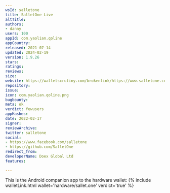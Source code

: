 ```yaml
---
wsId: salletone
title: SalletOne Live
altTitle: 
authors:
- danny
users: 100
appId: com.yaolian.qoline
appCountry: 
released: 2021-07-14
updated: 2024-02-19
version: 1.9.26
stars: 
ratings: 
reviews: 
size: 
website: https://walletscrutiny.com/brokenlink/https://www.salletone.com
repository: 
issue: 
icon: com.yaolian.qoline.png
bugbounty: 
meta: ok
verdict: fewusers
appHashes: 
date: 2022-02-17
signer: 
reviewArchive: 
twitter: salletone
social:
- https://www.facebook.com/salletone
- https://github.com/SalletOne
redirect_from: 
developerName: Doex Global Ltd
features: 

---
```


This is the Android companion app to the hardware wallet: 
{% include walletLink.html wallet='hardware/sallet.one' verdict='true' %}

